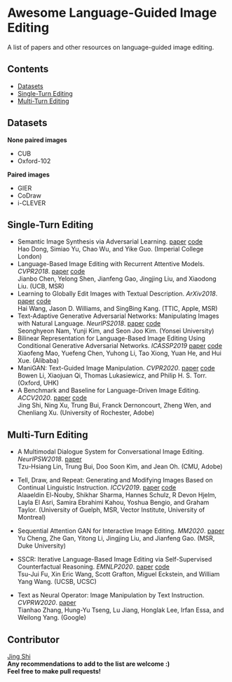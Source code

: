 # Awesome Language-Guided Image Editing

A list of papers and other resources on language-guided image editing.

## Contents

- [Datasets](#Datasets)
- [Single-Turn Editing](#Single-Turn-Editing)
- [Multi-Turn Editing](#Multi-Turn-Editing)

## Datasets

**None paired images**

- CUB
- Oxford-102

**Paired images**

- GIER
- CoDraw
- i-CLEVER

## Single-Turn Editing

- Semantic Image Synthesis via Adversarial Learning. [paper](http://arxiv.org/abs/1707.06873) [code](https://github.com/woozzu/dong_iccv_2017) <br>Hao Dong, Simiao Yu, Chao Wu, and Yike Guo. (Imperial College London)
- Language-Based Image Editing with Recurrent Attentive Models. *CVPR2018*. [paper](http://arxiv.org/abs/1711.06288) [code](https://github.com/Jianbo-Lab/LBIE) <br>Jianbo Chen, Yelong Shen, Jianfeng Gao, Jingjing Liu, and Xiaodong Liu. (UCB, MSR)
- Learning to Globally Edit Images with Textual Description. *ArXiv2018*. [paper](http://arxiv.org/abs/1810.05786) [code](https://github.com/sohuren/Img_edit_with_text)<br>
  Hai Wang, Jason D. Williams, and SingBing Kang. (TTIC, Apple, MSR)
- Text-Adaptive Generative Adversarial Networks: Manipulating Images with Natural Language. *NeurlPS2018*. [paper](http://arxiv.org/abs/1810.11919) [code](https://github.com/woozzu/tagan)<br>
  Seonghyeon Nam, Yunji Kim, and Seon Joo Kim. (Yonsei University)
- Bilinear Representation for Language-Based Image Editing Using Conditional Generative Adversarial Networks. *ICASSP2019* [paper](https://doi.org/10.1109/ICASSP.2019.8683008) [code](https://github.com/vtddggg/BilinearGAN_for_LBIE)<br>
  Xiaofeng Mao, Yuefeng Chen, Yuhong Li, Tao Xiong, Yuan He, and Hui Xue. (Alibaba)
- ManiGAN: Text-Guided Image Manipulation. *CVPR2020*. [paper](http://arxiv.org/abs/1912.06203) [code](https://github.com/mrlibw/ManiGAN)<br>
  Bowen Li, Xiaojuan Qi, Thomas Lukasiewicz, and Philip H. S. Torr. (Oxford, UHK)
- A Benchmark and Baseline for Language-Driven Image Editing. *ACCV2020*. [paper](http://arxiv.org/abs/2010.02330) [code](https://github.com/jshi31/LDIE_ACCV)<br>
  Jing Shi, Ning Xu, Trung Bui, Franck Dernoncourt, Zheng Wen, and Chenliang Xu. (University of Rochester, Adobe)

## Multi-Turn Editing

- A Multimodal Dialogue System for Conversational Image Editing. *NeurIPSW2018*. [paper](http://arxiv.org/abs/2002.06484) <br>
  Tzu-Hsiang Lin, Trung Bui, Doo Soon Kim, and Jean Oh. (CMU, Adobe)
- Tell, Draw, and Repeat: Generating and Modifying Images Based on Continual Linguistic Instruction. *ICCV2019*. [paper](https://doi.org/10.1109/ICCV.2019.01040) [code](https://github.com/Maluuba/GeNeVA)<br>
  Alaaeldin El-Nouby, Shikhar Sharma, Hannes Schulz, R Devon Hjelm, Layla El Asri, Samira Ebrahimi Kahou, Yoshua Bengio, and Graham Taylor. (University of Guelph, MSR, Vector Institute, University of Montreal)

- Sequential Attention GAN for Interactive Image Editing. *MM2020*. [paper](http://arxiv.org/abs/1812.08352)<br>
  Yu Cheng, Zhe Gan, Yitong Li, Jingjing Liu, and Jianfeng Gao. (MSR, Duke University)

- SSCR: Iterative Language-Based Image Editing via Self-Supervised Counterfactual Reasoning. *EMNLP2020*. [paper](http://arxiv.org/abs/2009.09566) [code](https://github.com/tsujuifu/pytorch_sscr)<br>
  Tsu-Jui Fu, Xin Eric Wang, Scott Grafton, Miguel Eckstein, and William Yang Wang. (UCSB, UCSC)

- Text as Neural Operator: Image Manipulation by Text Instruction. *CVPRW2020*. [paper](http://arxiv.org/abs/2008.04556)<br>
  Tianhao Zhang, Hung-Yu Tseng, Lu Jiang, Honglak Lee, Irfan Essa, and Weilong Yang. (Google)

## Contributor 

[Jing Shi](https://www.cs.rochester.edu/u/jshi31/) <br>**Any recommendations to add to the list are welcome :)**<br>
**Feel free to make pull requests!**

